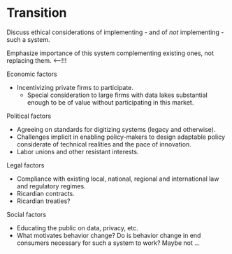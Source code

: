# Transition

Discuss ethical considerations of implementing - and of *not* implementing - such a system.

Emphasize importance of this system complementing existing ones, not replacing them. <--!!!

Economic factors
- Incentivizing private firms to participate.
  - Special consideration to large firms with data lakes substantial enough to be of value without participating in this market.

Political factors
- Agreeing on standards for digitizing systems (legacy and otherwise).
- Challenges implicit in enabling policy-makers to design adaptable policy considerate of technical realities and the pace of innovation.
- Labor unions and other resistant interests.

Legal factors
- Compliance with existing local, national, regional and international law and regulatory regimes.
- Ricardian contracts.
- Ricardian treaties?

Social factors
- Educating the public on data, privacy, etc.
- What motivates behavior change? Do is behavior change in end consumers necessary for such a system to work? Maybe not ...
